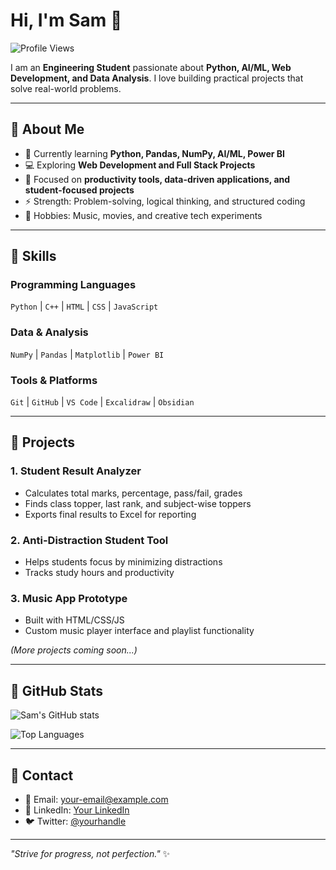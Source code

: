 

# Hi, I'm Sam 👋

![Profile Views](https://komarev.com/ghpvc/?username=your-username&color=blue)

I am an **Engineering Student** passionate about **Python, AI/ML, Web Development, and Data Analysis**. I love building practical projects that solve real-world problems.

---

## 🔹 About Me

- 🌱 Currently learning **Python, Pandas, NumPy, AI/ML, Power BI**
- 💻 Exploring **Web Development and Full Stack Projects**
- 🎯 Focused on **productivity tools, data-driven applications, and student-focused projects**
- ⚡ Strength: Problem-solving, logical thinking, and structured coding
- 🎵 Hobbies: Music, movies, and creative tech experiments

---

## 🔹 Skills

### Programming Languages
`Python` | `C++` | `HTML` | `CSS` | `JavaScript`

### Data & Analysis
`NumPy` | `Pandas` | `Matplotlib` | `Power BI`

### Tools & Platforms
`Git` | `GitHub` | `VS Code` | `Excalidraw` | `Obsidian`

---

## 🔹 Projects

### 1. Student Result Analyzer
- Calculates total marks, percentage, pass/fail, grades
- Finds class topper, last rank, and subject-wise toppers
- Exports final results to Excel for reporting

### 2. Anti-Distraction Student Tool
- Helps students focus by minimizing distractions
- Tracks study hours and productivity

### 3. Music App Prototype
- Built with HTML/CSS/JS
- Custom music player interface and playlist functionality

*(More projects coming soon...)*

---

## 🔹 GitHub Stats

![Sam's GitHub stats](https://github-readme-stats.vercel.app/api?username=your-username&show_icons=true&theme=dark)

![Top Languages](https://github-readme-stats.vercel.app/api/top-langs/?username=your-username&layout=compact&theme=dark)

---

## 🔹 Contact

- 📧 Email: your-email@example.com  
- 🔗 LinkedIn: [Your LinkedIn](https://linkedin.com/in/your-linkedin)  
- 🐦 Twitter: [@yourhandle](https://twitter.com/yourhandle)

---

*"Strive for progress, not perfection."* ✨
